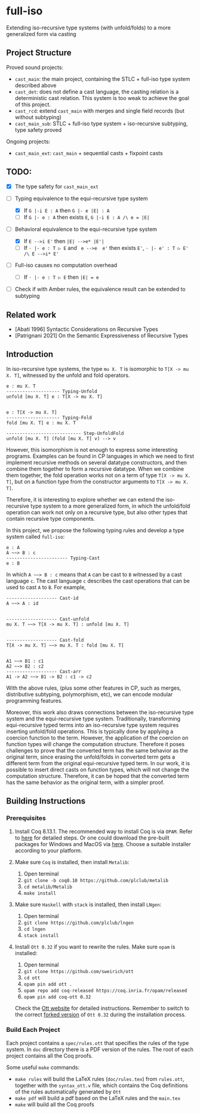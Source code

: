 # full-iso
Extending iso-recursive type systems (with unfold/folds) to a more generalized form via casting



## Project Structure

Proved sound projects:

- `cast_main`: the main project, containing the STLC + full-iso type system described above 
- `cast_det`: does not define a cast language, the casting relation is a deterministic cast relation. This system is too weak to achieve the goal of this project.
- `cast_rcd`: extend `cast_main` with merges and single field records (but without subtyping)
- `cast_main_sub`: STLC + full-iso type system + iso-recursive subtyping, type safety proved


Ongoing projects:
- `cast_main_ext`: `cast_main` + sequential casts + fixpoint casts



## TODO:

- [x] The type safety for `cast_main_ext`
- [ ] Typing equivalence to the equi-recursive type system
  - [x] If `G |-i E : A` then `G |- e |E| : A`
  - [ ] If `G |- e : A` then exists `E`, `G |-i E : A /\ e = |E|`
- [ ] Behavioral equivalence to the equi-recursive type system
  - [x] If `E -->i E'` then `|E| -->e* |E'|`
  - [ ] If `⋅ |- e : T ▷ E` and ` e -->e  e'` then exists `E'`, `⋅ |- e' : T ▷ E' /\ E -->i* E'`
- [ ] Full-iso causes no computation overhead
  - [ ] If `⋅ |- e : T ▷ E` then `|E| = e` 
- [ ] Check if with Amber rules, the equivalence result can be extended to subtyping




## Related work

- [Abati 1996] Syntactic Considerations on Recursive Types
- [Patrignani 2021] On the Semantic Expressiveness of Recursive Types






## Introduction

In iso-recursive type systems, the type `mu X. T` is isomorphic to `T[X -> mu X. T]`, witnessed by the unfold and fold operators. 

```
e : mu X. T
-------------------- Typing-Unfold
unfold [mu X. T] e : T[X -> mu X. T]


e : T[X -> mu X. T]
-------------------- Typing-Fold
fold [mu X. T] e : mu X. T

---------------------------- Step-UnfoldFold
unfold [mu X. T] (fold [mu X. T] v) --> v
```

However, this isomorphism is not enough to express some interesting programs. Examples can be found in CP languages in which we need to first implement recursive methods on several datatype constructors, and then combine them together to form a recursive datatype. When we combine them together, the fold operation works not on a term of type `T[X -> mu X. T]`, but on a function type from the constructor arguments to `T[X -> mu X. T]`. 

Therefore, it is interesting to explore whether we can extend the iso-recursive type system to a more generalized form, in which the unfold/fold operation can work not only on a recursive type, but also other types that contain recursive type components.

In this project, we propose the following typing rules and develop a type system called `full-iso`:

```
e : A
A ~~> B : c
----------------------- Typing-Cast
e : B
```

In which `A ~~> B : c` means that `A` can be cast to `B` witnessed by a cast language `c`. The cast language `c` describes the cast operations that can be used to cast `A` to `B`. For example,

```
------------------- Cast-id
A ~~> A : id


------------------- Cast-unfold
mu X. T ~~> T[X -> mu X. T] : unfold [mu X. T]


------------------- Cast-fold
T[X -> mu X. T] ~~> mu X. T : fold [mu X. T]


A1 ~~> B1 : c1
A2 ~~> B2 : c2
------------------- Cast-arr
A1 -> A2 ~~> B1 -> B2 : c1 -> c2
```

With the above rules, (plus some other features in CP, such as merges, distributive subtyping, polymorphism, etc), we can encode modular programming features.

Moreover, this work also draws connections between the iso-recursive type system and the equi-recursive type system. Traditionally, transforming equi-recursive typed terms into an iso-recursive type system requires inserting unfold/fold operations. This is typically done by applying a coercion function to the term. However, the application of the coercion on function types will change the computation structure. Therefore it poses challenges to prove that the converted term has the same behavior as the original term, since erasing the unfold/folds in converted term gets a different term from the original equi-recursive typed term. In our work, it is possible to insert direct casts on function types, which will not change the computation structure. Therefore, it can be hoped that the converted term has the same behavior as the original term, with a simpler proof.


## Building Instructions

### Prerequisites

1. Install Coq 8.13.1. The recommended way to install Coq is via `OPAM`. Refer to
   [here](https://coq.inria.fr/opam/www/using.html) for detailed steps. Or one could
   download the pre-built packages for Windows and MacOS via
   [here](https://github.com/coq/coq/releases/tag/V8.13.2). Choose a suitable installer
   according to your platform.

2. Make sure `Coq` is installed, then install `Metalib`:
   1. Open terminal
   2. `git clone -b coq8.10 https://github.com/plclub/metalib`
   3. `cd metalib/Metalib`
   4. `make install`

3. Make sure `Haskell` with `stack` is installed, then install `LNgen`:
   1. Open terminal
   2. `git clone https://github.com/plclub/lngen`
   3. `cd lngen`
   4. `stack install`

4. Install `Ott 0.32` if you want to rewrite the rules. Make sure `opam` is installed:
   1. Open terminal
   2. `git clone https://github.com/sweirich/ott`
   3. `cd ott`
   4. `opam pin add ott .`
   5. `opam repo add coq-released https://coq.inria.fr/opam/released`
   6. `opam pin add coq-ott 0.32`

   Check the [Ott website](https://www.cl.cam.ac.uk/~pes20/ott/top2.html#sec7) for detailed instructions. Remember to switch to the correct [forked version](https://github.com/sweirich/ott) of `Ott 0.32` during the installation process.


### Build Each Project

Each project contains a `spec/rules.ott` that specifies the rules of the type system. In `doc` directory there is a PDF version of the rules. The root of each project contains all the Coq proofs.

Some useful `make` commands:
- `make rules` will build the LaTeX rules (`doc/rules.tex`) from `rules.ott`, together with the `syntax_ott.v` file, which contains the Coq definitions of the rules automatically generated by `Ott`
- `make pdf` will build a pdf based on the LaTeX rules and the `main.tex`
- `make` will build all the Coq proofs
